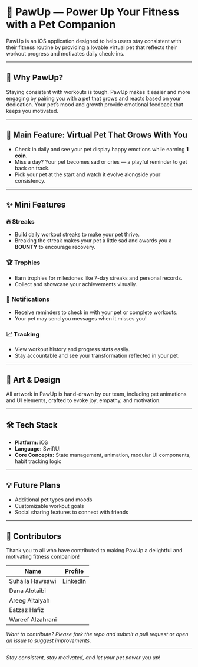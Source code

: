 # 🐾 PawUp — Power Up Your Fitness with a Pet Companion

PawUp is an iOS application designed to help users stay consistent with their fitness routine by providing a lovable virtual pet that reflects their workout progress and motivates daily check-ins.

---

## 🚀 Why PawUp?

Staying consistent with workouts is tough. PawUp makes it easier and more engaging by pairing you with a pet that grows and reacts based on your dedication. Your pet’s mood and growth provide emotional feedback that keeps you motivated.

---

## 🐶 Main Feature: Virtual Pet That Grows With You

- Check in daily and see your pet display happy emotions while earning **1 coin**.
- Miss a day? Your pet becomes sad or cries — a playful reminder to get back on track.
- Pick your pet at the start and watch it evolve alongside your consistency.

---

## ✨ Mini Features

### 🔥 Streaks
- Build daily workout streaks to make your pet thrive.
- Breaking the streak makes your pet a little sad and awards you a **BOUNTY** to encourage recovery.

### 🏆 Trophies
- Earn trophies for milestones like 7-day streaks and personal records.
- Collect and showcase your achievements visually.

### 📲 Notifications
- Receive reminders to check in with your pet or complete workouts.
- Your pet may send you messages when it misses you!

### 📈 Tracking
- View workout history and progress stats easily.
- Stay accountable and see your transformation reflected in your pet.

---

## 🎨 Art & Design

All artwork in PawUp is hand-drawn by our team, including pet animations and UI elements, crafted to evoke joy, empathy, and motivation.

---

## 🛠 Tech Stack

- **Platform:** iOS  
- **Language:** SwiftUI  
- **Core Concepts:** State management, animation, modular UI components, habit tracking logic

---

## 💡 Future Plans

- Additional pet types and moods  
- Customizable workout goals  
- Social sharing features to connect with friends

---

## 🙌 Contributors

Thank you to all who have contributed to making PawUp a delightful and motivating fitness companion!

| Name         | Profile                      | 
|--------------|---------------------------|
| Suhaila Hawsawi    | [LinkedIn](https://sa.linkedin.com/in/suhaila-hawsawi) | 
| Dana Alotaibi |              |
| Areeg Altaiyah   |   | 
| Eatzaz Hafiz |          |
| Wareef Alzahrani   |   | 


*Want to contribute? Please fork the repo and submit a pull request or open an issue to suggest improvements.*

---


*Stay consistent, stay motivated, and let your pet power you up!*
